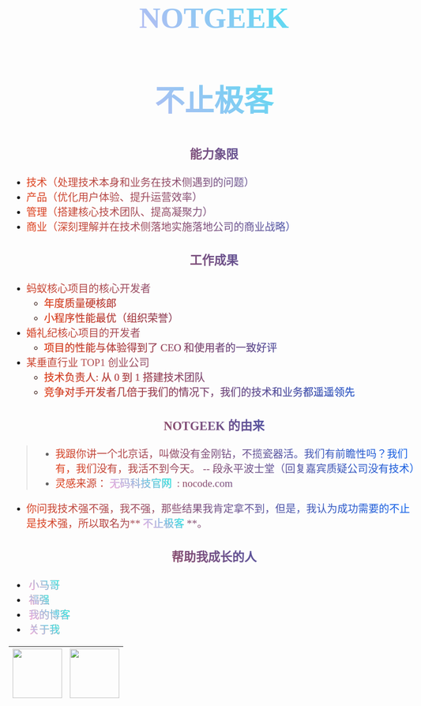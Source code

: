 <style>
/*NotGeek.cn 官网的样式 */
body {
    max-width: 52rem;
    padding: 2rem;
    margin: auto;
    font-family: 'Source Han Serif', serif;
    font-size: 21px;
}
img {
    max-width:100%;
    max-height:100%;
    display: block;
    text-align: center;
    margin:auto;
}
figcaption {
    text-align: center;
}
nav a, footer div {
    margin:0px 5px;
    background-image: linear-gradient(
            45deg,
            #e44219,
            #005ff3
    );
    background-clip: text;
    -webkit-background-clip: text;
    -webkit-text-fill-color: transparent;
}
a {
    margin:0px 5px;
    background-image: linear-gradient(
            45deg,
            #F6AAF2,
            #8CC9F3,
            #00FBEF
    );
    background-clip: text;
    -webkit-background-clip: text;
    -webkit-text-fill-color: transparent;
}
p {
    font-size: 27px;
}
p, li, h1,h3 {
    background-image: linear-gradient(
            45deg,
            #e44219,
            #005ff3
    );
    background-clip: text;
    -webkit-background-clip: text;
    -webkit-text-fill-color: transparent;
}
h1 {
    background-image: linear-gradient(
            45deg,
            #F6AAF2,
            #8CC9F3,
            #00FBEF
    );
    background-clip: text;
    -webkit-background-clip: text;
    -webkit-text-fill-color: transparent;
    font-size: 75px;
}
h2 {
background-image: linear-gradient(
            45deg,
            #F6AAF2,
            #8CC9F3,
            #00FBEF
    );
    background-clip: text;
    -webkit-background-clip: text;
    -webkit-text-fill-color: transparent;
    font-size: 60px;
}
tr {
  display: flex;
}
td {
  flex-grow: 1
}
.center {
    display: flex;
    justify-content:center;
    align-items:center;
}
</style>


<figcaption><h2>NOTGEEK</h2></figcaption>
<figcaption><h2>不止极客</h2></figcaption>

<figcaption><h3>能力象限</h3></figcaption>

- 技术（处理技术本身和业务在技术侧遇到的问题）
- 产品（优化用户体验、提升运营效率）
- 管理（搭建核心技术团队、提高凝聚力）
- 商业（深刻理解并在技术侧落地实施落地公司的商业战略）

<figcaption><h3>工作成果</h3></figcaption>

- 蚂蚁核心项目的核心开发者
    - 年度质量硬核郎
    - 小程序性能最优（组织荣誉）
- 婚礼纪核心项目的开发者
    - 项目的性能与体验得到了 CEO 和使用者的一致好评
- 某垂直行业 TOP1 创业公司
    - 技术负责人: 从 0 到 1 搭建技术团队
    - 竞争对手开发者几倍于我们的情况下，我们的技术和业务都遥遥领先

<figcaption><h3>NOTGEEK 的由来</h3></figcaption>

> - 我跟你讲一个北京话，叫做没有金刚钻，不揽瓷器活。我们有前瞻性吗？我们有，我们没有，我活不到今天。 -- 段永平波士堂（回复嘉宾质疑公司没有技术）
> - 灵感来源：<a target="_blank" href="https://nocode.com">无码科技官网</a> : nocode.com

- 你问我技术强不强，我不强，那些结果我肯定拿不到，但是，我认为成功需要的不止是技术强，所以取名为**<a>不止极客</a>**。 


<figcaption><h3>帮助我成长的人</h3></figcaption>

- <a target="_blank" href="https://mercyblitz.github.io/">小马哥</a>
- <a target="_blank" href="https://afoo.me/">福强</a>
- <a target="_blank" href="https://blog.notgeek.cn">我的博客</a>  
- <a target="_blank" href="https://blog.notgeek.cn/about">关于我</a>  





| <img src="https://blog.notgeek.cn/img/wechat_color_poster.png" style="width: 100px"/> | <img src="https://blog.notgeek.cn/img/notgeek_color_poster.png" style="width: 100px"/> |
| ------------------------------------------------------------ | ------------------------------------------------------------ |





